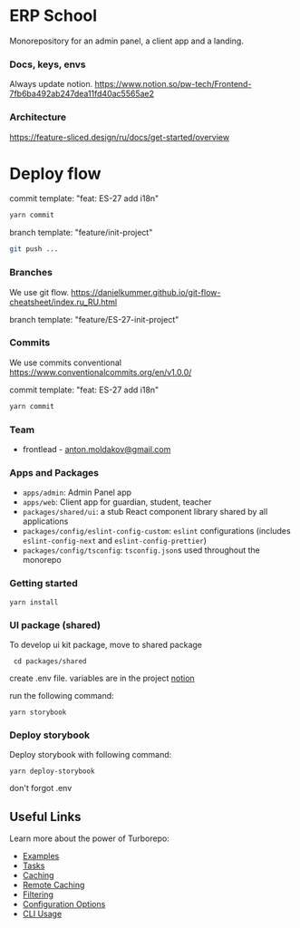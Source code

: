 # ERP School

Monorepository for an admin panel, a client app and a landing.

### Docs, keys, envs

Always update notion.
https://www.notion.so/pw-tech/Frontend-7fb6ba492ab247dea11fd40ac5565ae2

### Architecture

https://feature-sliced.design/ru/docs/get-started/overview

# Deploy flow

commit template: "feat: ES-27 add i18n"

```bash
yarn commit
```

branch template: "feature/init-project"

```bash
git push ...
```

### Branches

We use git flow.
https://danielkummer.github.io/git-flow-cheatsheet/index.ru_RU.html

branch template: "feature/ES-27-init-project"

### Commits

We use commits conventional
https://www.conventionalcommits.org/en/v1.0.0/

commit template: "feat: ES-27 add i18n"

```bash
yarn commit
```

### Team

- frontlead - anton.moldakov@gmail.com

### Apps and Packages

- `apps/admin`: Admin Panel app
- `apps/web`: Client app for guardian, student, teacher
- `packages/shared/ui`: a stub React component library shared by all applications
- `packages/config/eslint-config-custom`: `eslint` configurations (includes `eslint-config-next` and `eslint-config-prettier`)
- `packages/config/tsconfig`: `tsconfig.json`s used throughout the monorepo

### Getting started

```
yarn install
```

### UI package (shared)

To develop ui kit package, move to shared package

```
 cd packages/shared
```

create .env file. variables are in the project [notion](https://www.notion.so/pw-tech/Frontend-7fb6ba492ab247dea11fd40ac5565ae2)

run the following command:

```
yarn storybook
```

### Deploy storybook

Deploy storybook with following command:

```
yarn deploy-storybook
```

don't forgot .env

## Useful Links

Learn more about the power of Turborepo:

- [Examples](https://github.com/vercel/turbo/tree/main/examples/basic)
- [Tasks](https://turbo.build/repo/docs/core-concepts/monorepos/running-tasks)
- [Caching](https://turbo.build/repo/docs/core-concepts/caching)
- [Remote Caching](https://turbo.build/repo/docs/core-concepts/remote-caching)
- [Filtering](https://turbo.build/repo/docs/core-concepts/monorepos/filtering)
- [Configuration Options](https://turbo.build/repo/docs/reference/configuration)
- [CLI Usage](https://turbo.build/repo/docs/reference/command-line-reference)
